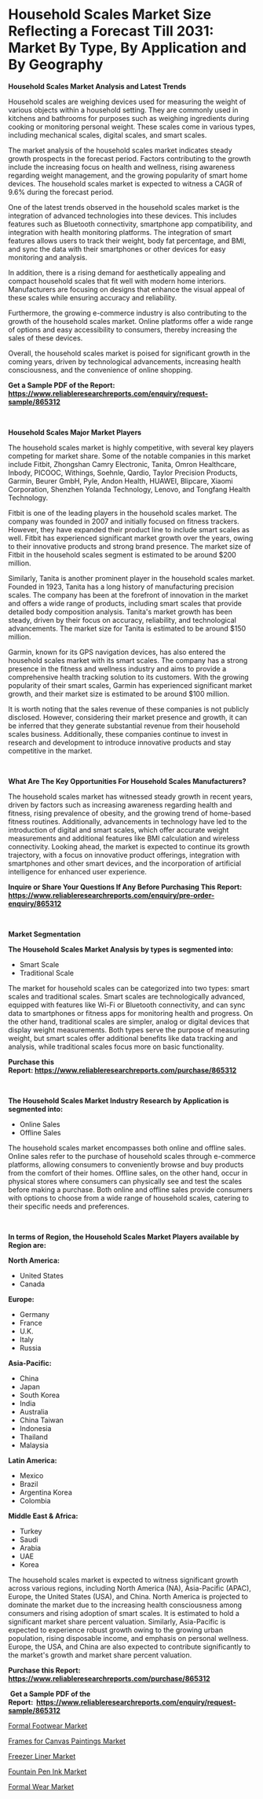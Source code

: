 <p><h1>Household Scales Market Size Reflecting a Forecast Till 2031: Market By Type, By Application and By Geography</h1></p><p><strong>Household Scales Market Analysis and Latest Trends</strong></p>
<p><p>Household scales are weighing devices used for measuring the weight of various objects within a household setting. They are commonly used in kitchens and bathrooms for purposes such as weighing ingredients during cooking or monitoring personal weight. These scales come in various types, including mechanical scales, digital scales, and smart scales.</p><p>The market analysis of the household scales market indicates steady growth prospects in the forecast period. Factors contributing to the growth include the increasing focus on health and wellness, rising awareness regarding weight management, and the growing popularity of smart home devices. The household scales market is expected to witness a CAGR of 9.6% during the forecast period.</p><p>One of the latest trends observed in the household scales market is the integration of advanced technologies into these devices. This includes features such as Bluetooth connectivity, smartphone app compatibility, and integration with health monitoring platforms. The integration of smart features allows users to track their weight, body fat percentage, and BMI, and sync the data with their smartphones or other devices for easy monitoring and analysis.</p><p>In addition, there is a rising demand for aesthetically appealing and compact household scales that fit well with modern home interiors. Manufacturers are focusing on designs that enhance the visual appeal of these scales while ensuring accuracy and reliability.</p><p>Furthermore, the growing e-commerce industry is also contributing to the growth of the household scales market. Online platforms offer a wide range of options and easy accessibility to consumers, thereby increasing the sales of these devices.</p><p>Overall, the household scales market is poised for significant growth in the coming years, driven by technological advancements, increasing health consciousness, and the convenience of online shopping.</p></p>
<p><strong>Get a Sample PDF of the Report:&nbsp; <a href="https://www.reliableresearchreports.com/enquiry/request-sample/865312">https://www.reliableresearchreports.com/enquiry/request-sample/865312</a></strong></p>
<p>&nbsp;</p>
<p><strong>Household Scales Major Market Players</strong></p>
<p><p>The household scales market is highly competitive, with several key players competing for market share. Some of the notable companies in this market include Fitbit, Zhongshan Camry Electronic, Tanita, Omron Healthcare, Inbody, PICOOC, Withings, Soehnle, Qardio, Taylor Precision Products, Garmin, Beurer GmbH, Pyle, Andon Health, HUAWEI, Blipcare, Xiaomi Corporation, Shenzhen Yolanda Technology, Lenovo, and Tongfang Health Technology.</p><p>Fitbit is one of the leading players in the household scales market. The company was founded in 2007 and initially focused on fitness trackers. However, they have expanded their product line to include smart scales as well. Fitbit has experienced significant market growth over the years, owing to their innovative products and strong brand presence. The market size of Fitbit in the household scales segment is estimated to be around $200 million.</p><p>Similarly, Tanita is another prominent player in the household scales market. Founded in 1923, Tanita has a long history of manufacturing precision scales. The company has been at the forefront of innovation in the market and offers a wide range of products, including smart scales that provide detailed body composition analysis. Tanita's market growth has been steady, driven by their focus on accuracy, reliability, and technological advancements. The market size for Tanita is estimated to be around $150 million.</p><p>Garmin, known for its GPS navigation devices, has also entered the household scales market with its smart scales. The company has a strong presence in the fitness and wellness industry and aims to provide a comprehensive health tracking solution to its customers. With the growing popularity of their smart scales, Garmin has experienced significant market growth, and their market size is estimated to be around $100 million.</p><p>It is worth noting that the sales revenue of these companies is not publicly disclosed. However, considering their market presence and growth, it can be inferred that they generate substantial revenue from their household scales business. Additionally, these companies continue to invest in research and development to introduce innovative products and stay competitive in the market.</p></p>
<p>&nbsp;</p>
<p><strong>What Are The Key Opportunities For Household Scales Manufacturers?</strong></p>
<p><p>The household scales market has witnessed steady growth in recent years, driven by factors such as increasing awareness regarding health and fitness, rising prevalence of obesity, and the growing trend of home-based fitness routines. Additionally, advancements in technology have led to the introduction of digital and smart scales, which offer accurate weight measurements and additional features like BMI calculation and wireless connectivity. Looking ahead, the market is expected to continue its growth trajectory, with a focus on innovative product offerings, integration with smartphones and other smart devices, and the incorporation of artificial intelligence for enhanced user experience.</p></p>
<p><strong>Inquire or Share Your Questions If Any Before Purchasing This Report: <a href="https://www.reliableresearchreports.com/enquiry/pre-order-enquiry/865312">https://www.reliableresearchreports.com/enquiry/pre-order-enquiry/865312</a></strong></p>
<p>&nbsp;</p>
<p><strong>Market Segmentation</strong></p>
<p><strong>The Household Scales Market Analysis by types is segmented into:</strong></p>
<p><ul><li>Smart Scale</li><li>Traditional Scale</li></ul></p>
<p><p>The market for household scales can be categorized into two types: smart scales and traditional scales. Smart scales are technologically advanced, equipped with features like Wi-Fi or Bluetooth connectivity, and can sync data to smartphones or fitness apps for monitoring health and progress. On the other hand, traditional scales are simpler, analog or digital devices that display weight measurements. Both types serve the purpose of measuring weight, but smart scales offer additional benefits like data tracking and analysis, while traditional scales focus more on basic functionality.</p></p>
<p><strong>Purchase this Report:&nbsp;<a href="https://www.reliableresearchreports.com/purchase/865312">https://www.reliableresearchreports.com/purchase/865312</a></strong></p>
<p>&nbsp;</p>
<p><strong>The Household Scales Market Industry Research by Application is segmented into:</strong></p>
<p><ul><li>Online Sales</li><li>Offline Sales</li></ul></p>
<p><p>The household scales market encompasses both online and offline sales. Online sales refer to the purchase of household scales through e-commerce platforms, allowing consumers to conveniently browse and buy products from the comfort of their homes. Offline sales, on the other hand, occur in physical stores where consumers can physically see and test the scales before making a purchase. Both online and offline sales provide consumers with options to choose from a wide range of household scales, catering to their specific needs and preferences.</p></p>
<p>&nbsp;</p>
<p><strong>In terms of Region, the Household Scales Market Players available by Region are:</strong></p>
<p>
    <p> <strong> North America: </strong>
        <ul>
            <li>United States</li>
            <li>Canada</li>
        </ul>
        </p> 
    <p> <strong> Europe: </strong>
        <ul>
            <li>Germany</li>
            <li>France</li>
            <li>U.K.</li>
            <li>Italy</li>
            <li>Russia</li>
        </ul>
        </p> 
    <p> <strong> Asia-Pacific: </strong>
        <ul>
            <li>China</li>
            <li>Japan</li>
            <li>South Korea</li>
            <li>India</li>
            <li>Australia</li>
            <li>China Taiwan</li>
            <li>Indonesia</li>
            <li>Thailand</li>
            <li>Malaysia</li>
        </ul>
        </p> 
    <p> <strong> Latin America: </strong>
        <ul>
            <li>Mexico</li>
            <li>Brazil</li>
            <li>Argentina Korea</li>
            <li>Colombia</li>
        </ul>
        </p> 
    <p> <strong> Middle East & Africa: </strong>
        <ul>
            <li>Turkey</li>
            <li>Saudi</li>
            <li>Arabia</li>
            <li>UAE</li>
            <li>Korea</li>
        </ul>
    </p>
    </p>
<p><p>The household scales market is expected to witness significant growth across various regions, including North America (NA), Asia-Pacific (APAC), Europe, the United States (USA), and China. North America is projected to dominate the market due to the increasing health consciousness among consumers and rising adoption of smart scales. It is estimated to hold a significant market share percent valuation. Similarly, Asia-Pacific is expected to experience robust growth owing to the growing urban population, rising disposable income, and emphasis on personal wellness. Europe, the USA, and China are also expected to contribute significantly to the market's growth and market share percent valuation.</p></p>
<p><strong>Purchase this Report: <a href="https://www.reliableresearchreports.com/purchase/865312">https://www.reliableresearchreports.com/purchase/865312</a></strong></p>
<p>&nbsp;<strong>Get a Sample PDF of the Report:&nbsp;&nbsp;<a href="https://www.reliableresearchreports.com/enquiry/request-sample/865312">https://www.reliableresearchreports.com/enquiry/request-sample/865312</a></strong></p>
<p><strong></strong></p>
<p><p><a href="https://github.com/lbird53714/Market-Research-Report-List-2/blob/main/formal-footwear-market.md">Formal Footwear Market</a></p><p><a href="https://github.com/vimar16th/Market-Research-Report-List-2/blob/main/frames-for-canvas-paintings-market.md">Frames for Canvas Paintings Market</a></p><p><a href="https://github.com/luckyshygirl/Market-Research-Report-List-2/blob/main/freezer-liner-market.md">Freezer Liner Market</a></p><p><a href="https://github.com/sofayahoo2023/Market-Research-Report-List-2/blob/main/fountain-pen-ink-market.md">Fountain Pen Ink Market</a></p><p><a href="https://github.com/pizolina/Market-Research-Report-List-2/blob/main/formal-wear-market.md">Formal Wear Market</a></p></p>